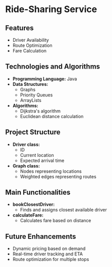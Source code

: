 # Ride-Sharing Service

## Features
* Driver Availability
* Route Optimization
* Fare Calculation

## Technologies and Algorithms
* **Programming Language:** Java
* **Data Structures:**
  * Graphs
  * Priority Queues
  * ArrayLists
* **Algorithms:**
  * Dijkstra's algorithm
  * Euclidean distance calculation

## Project Structure
* **Driver class:**
  * ID
  * Current location
  * Expected arrival time
* **Graph class:**
  * Nodes representing locations
  * Weighted edges representing routes

## Main Functionalities
* **bookClosestDriver:** 
  * Finds and assigns closest available driver
* **calculateFare:**
  * Calculates fare based on distance

## Future Enhancements
* Dynamic pricing based on demand
* Real-time driver tracking and ETA
* Route optimization for multiple stops
